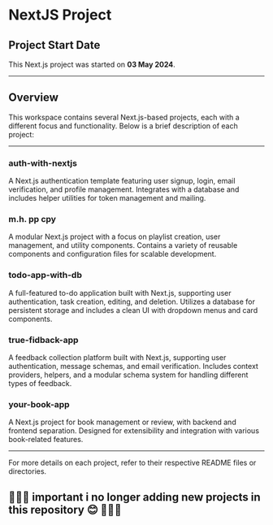 # NextJS Project

## Project Start Date

This Next.js project was started on **03 May 2024**.

---

## Overview

This workspace contains several Next.js-based projects, each with a different focus and functionality. Below is a brief description of each project:

---

### auth-with-nextjs

A Next.js authentication template featuring user signup, login, email verification, and profile management. Integrates with a database and includes helper utilities for token management and mailing.

### m.h. pp cpy

A modular Next.js project with a focus on playlist creation, user management, and utility components. Contains a variety of reusable components and configuration files for scalable development.

### todo-app-with-db

A full-featured to-do application built with Next.js, supporting user authentication, task creation, editing, and deletion. Utilizes a database for persistent storage and includes a clean UI with dropdown menus and card components.

### true-fidback-app

A feedback collection platform built with Next.js, supporting user authentication, message schemas, and email verification. Includes context providers, helpers, and a modular schema system for handling different types of feedback.

### your-book-app

A Next.js project for book management or review, with backend and frontend separation. Designed for extensibility and integration with various book-related features.

---

For more details on each project, refer to their respective README files or directories.

## 🔺🔺🔺 important i no longer adding new projects in this repository 😊 🔺🔺🔺
